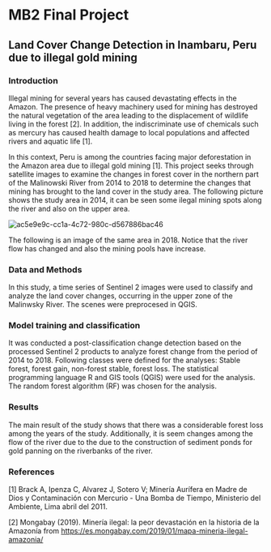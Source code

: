 # MB2 Final Project
## Land Cover Change Detection in Inambaru, Peru due to illegal gold mining  

### Introduction
Illegal mining for several years has caused devastating effects in the Amazon. The presence of heavy machinery used for mining has destroyed the natural vegetation of the area  leading to the displacement of wildlife living in the forest [2]. In addition, the indiscriminate use of chemicals such as mercury has caused health damage to local populations and affected rivers and aquatic life [1].

In this context, Peru is among the countries facing major deforestation in the Amazon area due to illegal gold mining [1]. This project seeks through satellite images to examine the changes in forest cover in the northern part of the Malinowski River from 2014 to 2018 to determine the changes that mining has brought to the land cover in the study area. The following picture shows the study area in 2014, it can be seen some ilegal mining spots along the river and also on the upper area.

![ac5e9e9c-cc1a-4c72-980c-d567886bac46](https://user-images.githubusercontent.com/73172997/115453298-c5bb3b80-a21f-11eb-9640-f866adfc43ca.png)

The following is an image of the same area in 2018. Notice that the river flow has changed and also the mining pools have increase.



### Data and Methods
In this study, a time series of Sentinel 2 images were used to classify and analyze the land cover changes, occurring in the upper zone of the Malinwsky River. The scenes were preprocesed in QGIS. 

### Model training and classification
It was conducted a post-classification change detection based on the processed Sentinel 2 products to analyze forest change from the period of 2014 to 2018. Following classes
were defined for the analyses: Stable forest, forest gain, non-forest stable, forest loss. The statistical programming language R and GIS tools (QGIS) were used for the analysis.
The random forest algorithm (RF) was chosen for the analysis.

### Results
The main result of the study shows that there was a considerable forest loss among the years of the study. Additionally, it is seem changes among the flow of the river due to the due to the construction of sediment ponds for gold panning on the riverbanks of the river.

### References
[1] Brack A, Ipenza C, Alvarez J, Sotero V; Minería Aurífera en Madre de Dios y Contaminación con Mercurio - Una Bomba de Tiempo, Ministerio del Ambiente, Lima abril del 2011.

[2] Mongabay (2019). Minería ilegal: la peor devastación en la historia de la Amazonía from https://es.mongabay.com/2019/01/mapa-mineria-ilegal-amazonia/
